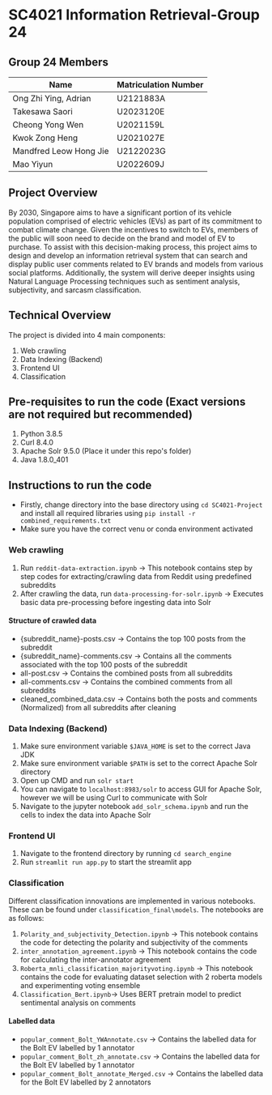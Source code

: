 # SC4021 Information Retrieval-Group 24

## Group 24 Members
| Name | Matriculation Number |
| --- | -- |
| Ong Zhi Ying, Adrian | U2121883A |
| Takesawa Saori | U2023120E |
| Cheong Yong Wen | U2021159L |
| Kwok Zong Heng | U2021027E |
| Mandfred Leow Hong Jie | U2122023G |
| Mao Yiyun | U2022609J |


## Project Overview
By 2030, Singapore aims to have a significant portion of its vehicle population comprised of electric vehicles (EVs) as part of its commitment to combat climate change. Given the incentives to switch to EVs, members of the public will soon need to decide on the brand and model of EV to purchase. To assist with this decision-making process, this project aims to design and develop an information retrieval system that can search and display public user comments related to EV brands and models from various social platforms. Additionally, the system will derive deeper insights using Natural Language Processing techniques such as sentiment analysis, subjectivity, and sarcasm classification.

## Technical Overview
The project is divided into 4 main components:
1. Web crawling
1. Data Indexing (Backend)
1. Frontend UI
1. Classification

## Pre-requisites to run the code (Exact versions are not required but recommended)
1. Python 3.8.5
1. Curl 8.4.0
1. Apache Solr 9.5.0 (Place it under this repo's folder)
1. Java 1.8.0_401

## Instructions to run the code
- Firstly, change directory into the base directory using ```cd SC4021-Project``` and install all required libraries using ```pip install -r combined_requirements.txt```
- Make sure you have the correct venu or conda environment activated

### Web crawling
1. Run ```reddit-data-extraction.ipynb``` -> This notebook contains step by step codes for extracting/crawling data from Reddit using predefined subreddits
1. After crawling the data, run ```data-processing-for-solr.ipynb``` -> Executes basic data pre-processing before ingesting data into Solr

#### Structure of crawled data
- {subreddit_name}-posts.csv -> Contains the top 100 posts from the subreddit
- {subreddit_name}-comments.csv -> Contains all the comments associated with the top 100 posts of the subreddit
- all-post.csv -> Contains the combined posts from all subreddits
- all-comments.csv -> Contains the combined comments from all subreddits
- cleaned_combined_data.csv -> Contains both the posts and comments (Normalized) from all subreddits after cleaning

### Data Indexing (Backend)
1. Make sure environment variable ```$JAVA_HOME``` is set to the correct Java JDK
1. Make sure environment variable ```$PATH``` is set to the correct Apache Solr directory
1. Open up CMD and run ```solr start```
1. You can navigate to ```localhost:8983/solr``` to access GUI for Apache Solr, however we will be using Curl to communicate with Solr
1. Navigate to the jupyter notebook ```add_solr_schema.ipynb``` and run the cells to index the data into Apache Solr

### Frontend UI
1. Navigate to the frontend directory by running ```cd search_engine```
1. Run ```streamlit run app.py``` to start the streamlit app

### Classification
Different classification innovations are implemented in various notebooks. These can be found under ```classification_final\models```. 
The notebooks are as follows:
1. ```Polarity_and_subjectivity_Detection.ipynb``` -> This notebook contains the code for detecting the polarity and subjectivity of the comments
1. ```inter_annotation_agreement.ipynb``` -> This notebook contains the code for calculating the inter-annotator agreement
1. ```Roberta_mnli_classification_majorityvoting.ipynb``` -> This notebook contains the code for evaluating dataset selection with 2 roberta models and experimenting voting ensemble
1. ```Classification_Bert.ipynb```-> Uses BERT pretrain model to predict sentimental analysis on comments

#### Labelled data
- ```popular_comment_Bolt_YWAnnotate.csv``` -> Contains the labelled data for the Bolt EV labelled by 1 annotator
- ```popular_comment_Bolt_zh_annotate.csv``` -> Contains the labelled data for the Bolt EV labelled by 1 annotator
- ```popular_comment_Bolt_annotate_Merged.csv``` -> Contains the labelled data for the Bolt EV labelled by 2 annotators

